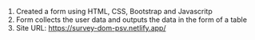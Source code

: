 1) Created a form using HTML, CSS, Bootstrap and Javascritp
2) Form collects the user data and outputs the data in the form of a table
3) Site URL: https://survey-dom-psv.netlify.app/